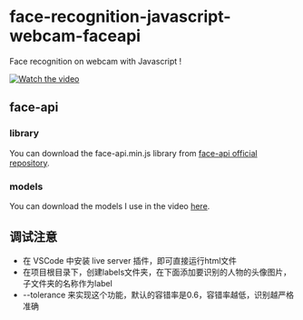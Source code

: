 # face-recognition-javascript-webcam-faceapi

Face recognition on webcam with Javascript !

[![Watch the video](https://img.youtube.com/vi/yBgXx0FLYKc/0.jpg)](https://www.youtube.com/watch?v=yBgXx0FLYKc)

## face-api

### library

You can download the face-api.min.js library from [face-api official repository](https://github.com/justadudewhohacks/face-api.js/blob/master/dist/face-api.min.js).

### models

You can download the models I use in the video [here](https://github.com/justadudewhohacks/face-api.js/tree/master/weights).

## 调试注意

- 在 VSCode 中安装 live server 插件，即可直接运行html文件
- 在项目根目录下，创建labels文件夹，在下面添加要识别的人物的头像图片，子文件夹的名称作为label
- --tolerance 来实现这个功能，默认的容错率是0.6，容错率越低，识别越严格准确